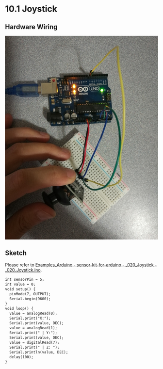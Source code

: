 # 10.1 Joystick

## Hardware Wiring
![Image](../../Examples/sensor-kit-for-arduino/020_joystick.jpg)

## Sketch
Please refer to [Examples_Arduino - sensor-kit-for-arduino - _020_Joystick - _020_Joystick.ino](https://github.com/LongerVisionRobot/Examples_Arduino/blob/master/sensor-kit-for-arduino/_020_Joystick/_020_Joystick.ino).
```
int sensorPin = 5;
int value = 0;
void setup() {
  pinMode(7, OUTPUT);
  Serial.begin(9600);
}
void loop() {
  value = analogRead(0);
  Serial.print("X:");
  Serial.print(value, DEC);
  value = analogRead(1);
  Serial.print(" | Y:");
  Serial.print(value, DEC);
  value = digitalRead(7);
  Serial.print(" | Z: ");
  Serial.println(value, DEC);
  delay(100);
}
```